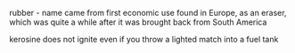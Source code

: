rubber - name came from first economic use found in Europe, as an eraser, which was quite a while after it was brought back from South America

kerosine does not ignite even if you throw a lighted match into a fuel tank

